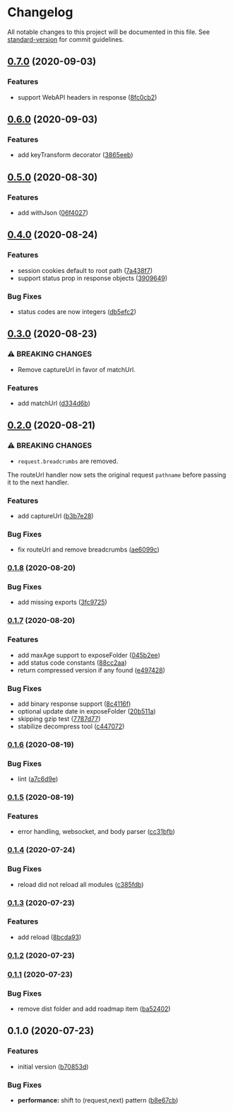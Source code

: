 # Changelog

All notable changes to this project will be documented in this file. See [standard-version](https://github.com/conventional-changelog/standard-version) for commit guidelines.

## [0.7.0](https://github.com/davidbonnet/serware/compare/v0.6.0...v0.7.0) (2020-09-03)


### Features

* support WebAPI headers in response ([8fc0cb2](https://github.com/davidbonnet/serware/commit/8fc0cb2f1e73ec0ee04aab0acae6d88646ab4c1e))

## [0.6.0](https://github.com/davidbonnet/serware/compare/v0.5.0...v0.6.0) (2020-09-03)


### Features

* add keyTransform decorator ([3865eeb](https://github.com/davidbonnet/serware/commit/3865eebe9359f0dafb023c2f542250e8b376a3f2))

## [0.5.0](https://github.com/davidbonnet/serware/compare/v0.4.0...v0.5.0) (2020-08-30)


### Features

* add withJson ([06f4027](https://github.com/davidbonnet/serware/commit/06f40275411b0670b5929b66dac8deb8574b04e4))

## [0.4.0](https://github.com/davidbonnet/serware/compare/v0.3.0...v0.4.0) (2020-08-24)


### Features

* session cookies default to root path ([7a438f7](https://github.com/davidbonnet/serware/commit/7a438f749dfd307aed9f56e35e9177f377b2e0b8))
* support status prop in response objects ([3909649](https://github.com/davidbonnet/serware/commit/390964973d0e5616e5bc346bda9609ec4d649089))


### Bug Fixes

* status codes are now integers ([db5efc2](https://github.com/davidbonnet/serware/commit/db5efc2a67dff34793cf8e354a8748e6dc6d0d07))

## [0.3.0](https://github.com/davidbonnet/serware/compare/v0.2.0...v0.3.0) (2020-08-23)


### ⚠ BREAKING CHANGES

* Remove captureUrl in favor of matchUrl.

### Features

* add matchUrl ([d334d6b](https://github.com/davidbonnet/serware/commit/d334d6baf40a3c743b7056b503fbdcf37279895d))

## [0.2.0](https://github.com/davidbonnet/serware/compare/v0.1.8...v0.2.0) (2020-08-21)


### ⚠ BREAKING CHANGES

* `request.breadcrumbs` are removed.

The routeUrl handler now sets the original request `pathname` before
passing it to the next handler.

### Features

* add captureUrl ([b3b7e28](https://github.com/davidbonnet/serware/commit/b3b7e283d6a7d2831a8fdd87225c28079b8392dd))


### Bug Fixes

* fix routeUrl and remove breadcrumbs ([ae6099c](https://github.com/davidbonnet/serware/commit/ae6099cc40d875bba51839c48ba45dae70d5abf4))

### [0.1.8](https://github.com/davidbonnet/serware/compare/v0.1.7...v0.1.8) (2020-08-20)


### Bug Fixes

* add missing exports ([3fc9725](https://github.com/davidbonnet/serware/commit/3fc972548f7af982c9cbf0470682e3526d8b9b86))

### [0.1.7](https://github.com/davidbonnet/serware/compare/v0.1.6...v0.1.7) (2020-08-20)


### Features

* add maxAge support to exposeFolder ([045b2ee](https://github.com/davidbonnet/serware/commit/045b2ee07c0990d120e1b89970a7ba2ff5544107))
* add status code constants ([88cc2aa](https://github.com/davidbonnet/serware/commit/88cc2aaf4b30d4112071c0935c56c14115915831))
* return compressed version if any found ([e497428](https://github.com/davidbonnet/serware/commit/e497428502a93b7386c74a3799f80103035b8e0d))


### Bug Fixes

* add binary response support ([8c4116f](https://github.com/davidbonnet/serware/commit/8c4116fdffffebff32d5b6a3118e0e9f4e541f7a))
* optional update date in exposeFolder ([20b511a](https://github.com/davidbonnet/serware/commit/20b511ac65bc7c47459d9753a8c74ed20c9a311d))
* skipping gzip test ([7787d77](https://github.com/davidbonnet/serware/commit/7787d77cb8302b651602b30a14d40934b583a43c))
* stabilize decompress tool ([c447072](https://github.com/davidbonnet/serware/commit/c447072af01e23e1bfbcf423e6c5b4c6dcd819da))

### [0.1.6](https://github.com/davidbonnet/serware/compare/v0.1.5...v0.1.6) (2020-08-19)


### Bug Fixes

* lint ([a7c6d9e](https://github.com/davidbonnet/serware/commit/a7c6d9efa291839779949df971209ee9b75c1410))

### [0.1.5](https://github.com/davidbonnet/serware/compare/v0.1.4...v0.1.5) (2020-08-19)


### Features

* error handling, websocket, and body parser ([cc31bfb](https://github.com/davidbonnet/serware/commit/cc31bfb68d3aa279dd8da4fe38cee405455f64e9))

### [0.1.4](https://github.com/davidbonnet/serware/compare/v0.1.3...v0.1.4) (2020-07-24)


### Bug Fixes

* reload did not reload all modules ([c385fdb](https://github.com/davidbonnet/serware/commit/c385fdb96bf4fda43d029807917eeb504be44333))

### [0.1.3](https://github.com/davidbonnet/serware/compare/v0.1.2...v0.1.3) (2020-07-23)


### Features

* add reload ([8bcda93](https://github.com/davidbonnet/serware/commit/8bcda93a55a0d7b5ece2be3677f133568ef3fcf4))

### [0.1.2](https://github.com/davidbonnet/serware/compare/v0.1.1...v0.1.2) (2020-07-23)

### [0.1.1](https://github.com/davidbonnet/serware/compare/v0.1.0...v0.1.1) (2020-07-23)


### Bug Fixes

* remove dist folder and add roadmap item ([ba52402](https://github.com/davidbonnet/serware/commit/ba52402c17c29f27a59a25aae6df9a84f0fa8ce8))

## 0.1.0 (2020-07-23)


### Features

* initial version ([b70853d](https://github.com/davidbonnet/serware/commit/b70853d703e48552a1ef8c788382c6b9570478bf))


### Bug Fixes

* **performance:** shift to (request,next) pattern ([b8e67cb](https://github.com/davidbonnet/serware/commit/b8e67cb1361b6b8f4a93fe795f1dad68b8385465))
